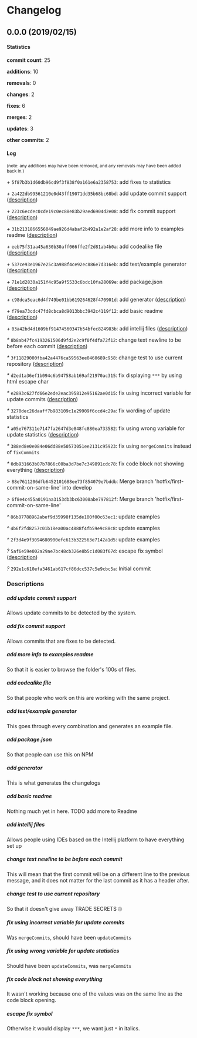 # Changelog
## 0.0.0 (2019/02/15)
#### Statistics
**commit count**: 25

**additions**: 10

**removals**: 0

**changes**: 2

**fixes**: 6

**merges**: 2

**updates**: 3

**other commits**: 2

#### Log
<small>(note: any additions may have been removed, and any removals may have been added back in.)</small>

*+* `5f87b3b1d60db96cd9f3f838f0a161e6a2358753`: add fixes to statistics

*+* `2a422db99561210e0d43ff19071dd35b68bc68bd`: add update commit support ([description](#add-update-commit-support-24))

*+* `223c6ecdec0cde19c0ec88e83b29aed6904d2e08`: add fix commit support ([description](#add-fix-commit-support-24))

*+* `31b2131866556049ae926d4abaf2b492a1e2af28`: add more info to examples readme ([description](#add-more-info-to-examples-readme-24))

*+* `eeb75f31aa45a630b30aff066ffe2f2d81ab4b0a`: add codealike file ([description](#add-codealike-file-24))

*+* `537ce93e1967e25c3a988f4ce92ec886e7d316eb`: add test/example generator ([description](#add-testexample-generator-24))

*+* `71e1d2830a151f4c95a9f5533c6bdc10fa28069e`: add package.json ([description](#add-packagejson-24))

*+* `c98dca5eac6d4f749be01bb619264628f470901d`: add generator ([description](#add-generator-24))

*+* `f79ea73cdc47fd8cbca8d9013bbc3942c4119f12`: add basic readme ([description](#add-basic-readme-24))

*+* `03a42bd4d1609bf91474560347b54bfec824983b`: add intellij files ([description](#add-intellij-files-24))

*&ast;* `8b8ab47fc4193261506d9fd2e2c9f0f4dfa72f12`: change text newline to be before each commit ([description](#change-text-newline-to-be-before-each-commit-24))

*&ast;* `3f11829000fba42a4476ca59563ee0460689c958`: change test to use current repository ([description](#change-test-to-use-current-repository-24))

*&ast;* `d2ed1a36ef1b094c6b94758ab169af21970ac315`: fix displaying `***` by using html escape char

*&ast;* `e2893c627fd66e2ede2eac395812e95162ae0d15`: fix using incorrect variable for update commits ([description](#fix-using-incorrect-variable-for-update-commits-24))

*&ast;* `3270dec26daaff7b983109c1e29909f6ccd4c29a`: fix wording of update statistics

*&ast;* `a05e767311e7147fa2647d3e848fc880ea733582`: fix using wrong variable for update statistics ([description](#fix-using-wrong-variable-for-update-statistics-24))

*&ast;* `388ed8e0e084e06dd88e50573051ee2131c95923`: fix using `mergeCommits` instead of `fixCommits`

*&ast;* `0db931663b07b7866c00ba3d7be7c349891cdc78`: fix code block not showing everything ([description](#fix-code-block-not-showing-everything-24))

*>* `88e7611206dfb6452101688ee73f854079e7bddb`: Merge branch 'hotfix/first-commit-on-same-line' into develop

*>* `6f8e4c455a0191aa3153db3bc63008abe797812f`: Merge branch 'hotfix/first-commit-on-same-line'

*^* `86b87788962abef9d35998f135de100f00c63ec1`: update examples

*^* `4b6f2fd8257c01b18ea00ac4888f4fb59e9c88c8`: update examples

*^* `2f3d4e9f3094680900efc613b322563e7142a1d5`: update examples

*?* `5af6e59e002a29ae7bc48cb326e8b5c1d083f67d`: escape fix symbol ([description](#escape-fix-symbol-24))

*?* `292e1c610efa3461ab617cf86dcc537c5e9cbc5a`: Initial commit
### Descriptions
##### add update commit support
Allows update commits to be detected by the system.
##### add fix commit support
Allows commits that are fixes to be detected.
##### add more info to examples readme
So that it is easier to browse the folder's 100s of files.
##### add codealike file
So that people who work on this are working with the same project.
##### add test/example generator
This goes through every combination and generates an example file.
##### add package.json
So that people can use this on NPM
##### add generator
This is what generates the changelogs
##### add basic readme
Nothing much yet in here. TODO add more to Readme
##### add intellij files
Allows people using IDEs based on the Intellij platform to have everything set up
##### change text newline to be before each commit
This will mean that the first commit will be on a different line to the previous message, and it does not matter for the last commit as it has a header after.
##### change test to use current repository
So that it doesn't give away TRADE SECRETS 🤐
##### fix using incorrect variable for update commits
Was `mergeCommits`, should have been `updateCommits`
##### fix using wrong variable for update statistics
Should have been `updateCommits`, was `mergeCommits`
##### fix code block not showing everything
It wasn't working because one of the values was on the same line as the code block opening.
##### escape fix symbol
Otherwise it would display `***`, we want just `*` in italics.
